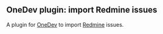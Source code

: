 OneDev plugin: import Redmine issues
------------------------------------

A plugin for [OneDev](https://code.onedev.io/projects/160)
to import [Redmine](https://www.redmine.org/) issues.
